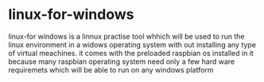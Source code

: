 # linux-for-windows
linux-for windows is a linnux practise tool whhich will be used to run the linux environment in a widows operating system with out installing any type of virtual meachines. it comes with the preloaded raspbian os installed in it because many raspbian operating system need only a few hard ware requiremets which will be able to run on any windows platform 
